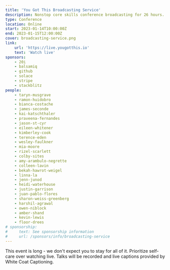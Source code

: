 ```yaml
---
title: 'You Got This Broadcasting Service'
description: Nonstop core skills conference broadcasting for 26 hours.
type: Conference
location: Online
start: 2023-01-14T10:00:00Z
end: 2023-01-15T12:00:00Z
cover: broadcasting-service.png
link:
    url: 'https://live.yougotthis.io'
    text: 'Watch live'
sponsors:
    - 20i
    - balsamiq
    - github
    - solace
    - stripe
    - stackblitz
people:
    - taryn-musgrave
    - ramon-huidobro
    - bianca-costache
    - james-seconde
    - kai-katschthaler
    - praveena-fernandes
    - jason-st-cyr
    - eileen-whitener
    - kimberley-cook
    - terence-eden
    - wesley-faulkner
    - mia-moore
    - rizel-scarlett
    - colby-sites
    - amy-arambulo-negrette
    - colleen-lavin
    - bekah-hawrot-weigel
    - linna-la
    - jenn-junod
    - heidi-waterhouse
    - justin-garrison
    - juan-pablo-flores
    - sharon-weiss-greenberg
    - harshil-agrawal
    - owen-niblock
    - amber-shand
    - kevin-lewis
    - floor-drees
# sponsorship: 
#     text: See sponsorship information
#     url: /sponsors/info/broadcasting-service
---
```


This event is long - we don't expect you to stay for all of it. Prioritize self-care over watching live. Talks will be recorded and live captions provided by White Coat Captioning.

<event-session 
  title="Welcome to You Got This Broadcasting Service"
  start="2023-01-14T10:00:00.000+00:00">
</event-session>

<event-session 
  title="Language And Cultural Inclusivity At Work"
  start="2023-01-14T10:30:00.000+00:00" 
  :speakers='[people["taryn-musgrave"], people["ramon-huidobro"]]'
  description="If you’re working in software, the primary function of your role is to turn human and programming languages into common understanding. As you work with your team and collective members, the way you use human languages around your work can have major impacts, even when we don’t intend it to. Together we’ll explore the cultural basis for how we shape the language we use. Let’s explore how and when to avoid analogies and ambiguous language. By the end of this talk, we hope that you’ll be ready to use the ideas and tips shared to help move towards collective understanding with your team.">
</event-session>

<event-session 
  title="Creating Effective On-Call Workflows"
  start="2023-01-14T11:10:00.000+00:00" 
  :speakers='[people["bianca-costache"]]'
  description="Being on call can be a tiring and thankless task, and while the on-call process depends on each team setup, the on-call pain is the same for everyone. Building sustainable practices is critical in keeping your team positive and productive. This talk will walk you through a data-driven on-call framework that you an apply for your own teams leading to a happier, healthier on-call process. We’ll also reflect on how it works in-practice over a long period. ">
</event-session>
 
<event-session 
  title="Break"
  start="2023-01-14T11:50:00.000+00:00">
</event-session>
 
<event-session 
  title="A Guide To Red Flags In Early Career Roles"
  start="2023-01-14T12:00:00.000+00:00" 
  :speakers='[people["james-seconde"]]'
  description="Your first role in tech is important, and you want to be somewhere supportive that can help you grow as a developer. In this talk, we'll point out some signs to look out for that could mean an employer who is not actually supportive - hopefully saving you from a negative experience.">
</event-session>
 
<event-session 
  title="How to Talk About Mental Health to Combat Stigma"
  start="2023-01-14T12:40:00.000+00:00" 
  :speakers='[people["kai-katschthaler"]]'
  description="In this talk, we will cover how and why openly talking about your mental health positively impacts others, how to share mental health experiences in a respectful way, and how to make it easier and safe for others to share their experiences. Starting a conversation about mental health can create more inclusive environments and workplaces.">
</event-session>
 
<event-session 
  title="Long Break"
  start="2023-01-14T13:20:00.000+00:00">
</event-session>
 
<event-session 
  title="Personal Retrospectives For Self-Guided Managers"
  start="2023-01-14T14:30:00.000+00:00" 
  :speakers='[people["praveena-fernandes"]]'
  description="Leadership often involves wading through tough waters when there's minimal direction and feedback. It especially becomes difficult when feedback is often used as a tool to assess whether you are doing a good job and find areas where you could improve/thrive in the future. Getting quality feedback is hard during the best of times let alone when you are in a position where there's a power imbalance and you may not get honest useful feedback from your team, it is far worse when people above you may not have time to give you actionable feedback for you to be effective in your job. This talk helps equip you with tools to bridge some of that gap when there are seemingly lots to improve on but no clear path ahead and how to find help when there's often none.">
</event-session>
 
<event-session 
  title="Becoming A Leader In Your Team"
  start="2023-01-14T15:10:00.000+00:00" 
  :speakers='[people["jason-st-cyr"]]'
  description="One of the most difficult transitions to make is from being a member of the team, to owning your former teammates performance reviews. It is awkward. It is stressful. And you can do it! In this session, we'll take a look at the challenges of making this transition and how you can face them head on. Leveraging the years of experience I've built up, you can learn from my healthy backlog of failures, poor decisions, and generally bad ideas. These mistakes were what helped me to learn, and now you can too!">
</event-session>
 
<event-session 
  title="Break"
  start="2023-01-14T15:50:00.000+00:00">
</event-session>
 
<event-session 
  title="Building Community In A Remote/Hybrid Workplace"
  start="2023-01-14T16:00:00.000+00:00" 
  :speakers='[people["eileen-whitener"]]'
  description="The Covid-19 pandemic and global economic trends like the 'Great Reshuffle' have led to a more remote and less-tenured workforce in many organizations. Especially for those who started new jobs recently or have made the switch to remote or hybrid workplaces, it can sometimes feel difficult to cultivate a sense of community. In this talk, we will consider why it's helpful to take charge of building connections yourself and explore a variety of tactics for participating in and cultivating community in your workplace.">
</event-session>
 
<event-session 
  title="Embracing Failure As Personal Growth"
  start="2023-01-14T16:40:00.000+00:00" 
  :speakers='[people["kimberley-cook"]]'
  description="Failure is scary! Even the idea of failing is scary. But making mistakes is the key to growth and strength. Once we accept that we all have failures, we can let go of living perfectly, and instead, embrace the present. In this talk, Kimberley will talk about why failures are super important, she'll share examples from both her own career and the biggest names in tech.">
</event-session>
 
<event-session 
  title="Overcoming Bloggers' Block"
  start="2023-01-14T17:20:00.000+00:00" 
  :speakers='[people["terence-eden"]]'
  description="You know that you have good ideas. You've found some really interesting solutions to difficult problems. But when it comes to writing them down for others to read... you just can't get the words out. In this talk, experienced blogger Terence Eden will step you through how to get your thoughts onto the screen. You'll get tips on how to make writing easier. You'll learn how to become comfortable publishing your thoughts. You'll also discover how to generate new ideas of things to write about. If you've never blogged before - this talk is for you. If you used to blog but stopped - this talk is for you. If you just want some tips on how to keep going - this talk is also for you.">
</event-session>
 
<event-session 
  title="Long Break"
  start="2023-01-14T18:00:00.000+00:00">
</event-session>
 
<event-session 
  title="Welcome Back To You Got This Broadcasting Service"
  start="2023-01-14T19:00:00.000+00:00">
</event-session>
 
<event-session 
  title="Doing Due Dilligence On Your Next Employer"
  start="2023-01-14T19:30:00.000+00:00" 
  :speakers='[people["wesley-faulkner"]]'
  description="Applying for new jobs is not only a process of convincing a new employer to hire you, but also a chance to make sure it’s a happy and healthy place to spend your time. In this talk, we’ll discuss what to ask to determine the kind of employer you’re talking to, what to look out for, and how to close the gap between expectation and reality.">
</event-session>
 
<event-session 
  title="Adapting to Ever-Evolving Language"
  start="2023-01-14T20:10:00.000+00:00"
  :speakers='[people["mia-moore"]]'
  description="Respect and inclusion are key to a collaborative, healthy work environment, and that’s made harder by the fact that language, especially around gender and sexuality, evolves so quickly. In this talk, we’ll go through some examples of more gender-inclusive language, methods for practicing, and strategies for rolling with the punches when we make mistakes. By the end of the talk, you’ll feel confident in navigating the changing language around gender and sexuality.">
</event-session>
 
<event-session 
  title="Break"
  start="2023-01-14T20:50:00.000+00:00">
</event-session>
 
<event-session 
  title="What Does It Mean To Really Learn In Public?"
  start="2023-01-14T21:00:00.000+00:00" 
  :speakers='[people["rizel-scarlett"]]'
  description="You don’t need to be an expert to share what you know. In fact, learning in public is a fantastic tool to build relationships, network, and a career. In this talk, we’ll discuss how and when to share your learning journey through open source, social media, and finding community through public speaking.">
</event-session>
 
<event-session 
  title="Maintaining The Joy Of Programming With Help From Bob Ross"
  start="2023-01-14T21:40:00.000+00:00" 
  :speakers='[people["colby-sites"]]'
  description="Programming can often go from fulfilling skill to burnout-inducing drudgery. In this talk, I'll be going over some of the lessons Bob Ross taught me at a critical turning point in my career that helped me expand my view beyond the narrow, high-pressure box I had created for coding. This talk aimed at software engineers in their first few jobs and experienced coders for which software has become a lifeless chore rather than a creative expression.">
</event-session>
 
<event-session 
  title="Long Break"
  start="2023-01-14T22:20:00.000+00:00">
</event-session>
 
<event-session 
  title="Mentoring Interns Wherever They Are"
  start="2023-01-14T23:30:00.000+00:00" 
  :speakers='[people["amy-arambulo-negrette"]]'
  description="The first few years in any new career is daunting. It can feel isolating and overwhelming if there isn't someone to shadow or tap on the shoulder when things get hard. However, you don't know what you don't know. This is made further complicated with remote office culture and navigating teams spread over different time zones and different cultures and markets. Teams need to be intentional in how they onboard these new hires. We will walkthrough the strategies to establish good remote workflows and communication. This talk is for anyone with interns and junior contributors on their team. I also aim to help new hires make sure they know what they need to know when starting out in their new roles.">
</event-session>
 
<event-session 
  title="A People Pleaser's Guide to Salary Negotiation"
  start="2023-01-15T00:10:00.000+00:00" 
  :speakers='[people["colleen-lavin"]]'
  description="Negotiating salaries is hard. It's harder if you have a pathological need for people to like you. If you don't negotiate you will fall behind your peers and won't reach your full earning potential. This talk demystifies negotiation and empowers the attendees to earn as much as their peers while staying true to their personality. This talk is for people who can't sleep at night because they accidentally said something borderline rude three years ago and still feel bad about it. ">
</event-session>
 
<event-session 
  title="Break"
  start="2023-01-15T00:50:00.000+00:00">
</event-session>
 
<event-session 
  title="The Mastery of Saying 'Fuck it!'"
  start="2023-01-15T01:00:00.000+00:00" 
  :speakers='[people["jenn-junod"]]'
  description="Have you ever thought to yourself, “Why can’t I do that?”, “They ALWAYS do the cool stuff!”, “How did they get there?? They’re an overnight success”, and “They must have done X to get there”. These feelings are human, yet you’re not alone if they make you go “ew”. Watching others live instead of the life you want to live. How do we have less “ew”? We will talk about the steps we take to get out of our comfort zone to start going from “Why can’t I do that?” to “Damn, I did that!” with the mastery of saying “Fuck it!”*">
</event-session>
 
<event-session 
  title="How To Apologize"
  start="2023-01-15T01:40:00.000+00:00" 
  :speakers='[people["bekah-hawrot-weigel"]]'
  description="Sometimes apologies don't quite *feel* right, and it can be hard to figure out why. Often, it's because they weren't really apologies; they were performances made to deflect responsibility, excuse away behavior, and with the hopes of calming negative feelings. Whether you've received one of these types or given them yourself, this talk will allow you to recognize what makes a good and authentic apology and how to construct one yourself. ">
</event-session>
 
<event-session 
  title="Writing An Effective Tech Spec"
  start="2023-01-15T02:20:00.000+00:00" 
  :speakers='[people["linna-la"]]'
  description="While most people associate software engineering with writing code, figuring out what to build and how to do it is half the battle. Tech specs are an invaluable tool for clarifying ambiguity and keeping teams focused on a common goal. This talk will go through what makes a tech spec useful, the general anatomy of a tech spec, and how to tailor one to fit your team’s unique needs. This talk is for software engineers new to leading projects, as well as experienced engineers looking to introduce or rethink their technical planning process.">
</event-session>
 
<event-session 
  title="Long Break"
  start="2023-01-15T03:00:00.000+00:00">
</event-session>
 
<event-session 
  title="Highlights From The You Got This Library"
  description="We'll be playing back some of our all-time favorite talks from previous events."
  start="2023-01-15T04:00:00.000+00:00">
</event-session>
 
<event-session 
  title="Welcome Back To You Got This Broadcasting Service"
  start="2023-01-15T05:00:00.000+00:00">
</event-session>
 
<event-session 
  title="Words of Advice for the Budding Freelancer"
  start="2023-01-15T05:30:00.000+00:00" 
  :speakers='[people["kevin-lewis"]]'
  description="Freelancing might sound like a simple setup - get projects, deliver work, and laugh all the way to the bank, but it's rarely that straightforward. In this talk, Kevin will share some of his learnings in a bid to shortcut your mistakes and have a happier, healthier freelancing career.">
</event-session>
 
<event-session 
  title="Preparing To Break Up With Your Employer"
  start="2023-01-15T06:10:00.000+00:00" 
  :speakers='[people["heidi-waterhouse"]]'
  description="When you break up with a person, you have pretty common set of steps to follow - returning hoodies, splitting up household goods, eating the ice cream of sadness. But what are you supposed to do when you break up with an employer? In this talk, we'll explore what you need to think about before the hard discussions, what you should be ready to do, and how to leave with as much dignity and good-will as possible. The target audience is people who are trying to get better at this very painful experience without throwing their barista apron.">
</event-session>
 
<event-session 
  title="Break"
  start="2023-01-15T06:50:00.000+00:00">
</event-session>
 
<event-session 
  title="How To Tell Better Stories"
  start="2023-01-15T07:00:00.000+00:00" 
  :speakers='[people["justin-garrison"]]'
  description="We all claim to be story tellers, but not many of us know the fundamentals of story telling. Sr. Developer Advocate, Justin Garrison, has worked with some of the best story tellers in the world at Disney and is obsessed with the art of story telling and how it affects our lives. In this session, he’ll discuss story structure, how to find great stories, and what you should avoid when telling your stories.">
</event-session>
 
<event-session 
  title="Strategies For Cross-Cultural Workplaces"
  start="2023-01-15T07:40:00.000+00:00" 
  :speakers='[people["juan-pablo-flores"]]'
  description="Different values, beliefs and behaviors have a strong impact on the way we work and relate with others. Though these differences become more celebrated, there might be misunderstandings within teams that, managed poorly, have a negative effect. Understanding how these interactions play a role at work has become even more important as companies hire more diverse candidates but, how can we create diverse work environments that support individual differences? In this talk, we will review key cultural characteristics that influence the way we communicate, work and relate with others in the workplace. In the end, we’ll provide strategies the viewer can implement with their teams to create welcoming environments and promote overall success of team members without losing their cultural identity.">
</event-session>
 
<event-session 
  title="Break"
  start="2023-01-15T08:20:00.000+00:00">
</event-session>
 
<event-session 
  title="How To Authentically Maintain Professional Relationships"
  start="2023-01-15T08:30:00.000+00:00" 
  :speakers='[people["sharon-weiss-greenberg"]]'
  description="If you want to move up the ladder, finish that project, land that job, secure funding or accomplish just about anything, you need relationships. The ability to network and meaningfully continue relationships is the difference between growing and thinking and doing more and bigger, and having a larger impact or not. In this talk, we’ll cover how to take your relationships and meaningfully and authentically maintain them.">
</event-session>
 
<event-session 
  title="An Introvert's Guide To Networking"
  start="2023-01-15T09:10:00.000+00:00" 
  :speakers='[people["harshil-agrawal"]]'
  description="Networking is a key part of your professional journey. It can benefit one in several ways - from getting job referrals to making new friends! However, as introverts, networking can get challenging. You may feel shy or may find it difficult to start a conversation. In this talk, we’ll cover a framework you can use to overcome the fear of networking and build long-lasting and meaningful relationships.">
</event-session>
 
<event-session 
  title="Break"
  start="2023-01-15T09:50:00.000+00:00">
</event-session>
 
<event-session 
  title="No One Is Good At Work: A Discussion"
  start="2023-01-15T10:00:00.000+00:00" 
  :speakers='[people["floor-drees"], people["kevin-lewis"]]'
  description="It's very easy to scroll through your social media feeds and see nothing bit highly productive people, but this is often not the full reality. Broken habits, sleepless nights, and  failed projects are a part of life. In this discussion, Floor and Kevin will discuss the perceptions of their work and the reality, in an effort to start a conversation about what is healthy and reasonable.">
</event-session>
 
<event-session 
  title="Navigating Different Communication Styles"
  start="2023-01-15T10:40:00.000+00:00" 
  :speakers='[people["owen-niblock"]]'
  description="Everyone communicates differently, this is especially pronounced for neurodivergent people who may struggle with social interaction. We can support those around us by learning about these different styles of communication, adapting our approached and operating with kindness towards others. In this talk, we will look at various different aspects of communication differences and suggest some ways you can help yourself and help others communicate more effectively. This talk is for people who struggle with communication with others and for managers who want to learn how to support neurodivergent employees.">
</event-session>
 
<event-session 
  title="How To Quit With Confidence"
  start="2023-01-15T11:20:00.000+00:00" 
  :speakers='[people["amber-shand"]]'
  description="Quitting a job, situation, or habit can be daunting, anxiety inducing, and sometimes even isolating. It is time that we get used to this feeling of discomfort and learn when and how to quit with confidence. In this talk, we will learn the 5 step plan to quit with confidence. This talk is for those looking to quit, but something is holding them back from taking action on it. ">
</event-session>
 
<event-session 
  title="Farewell from You Got This Broadcasting Service"
  start="2023-01-15T12:00:00.000+00:00">
</event-session> 
